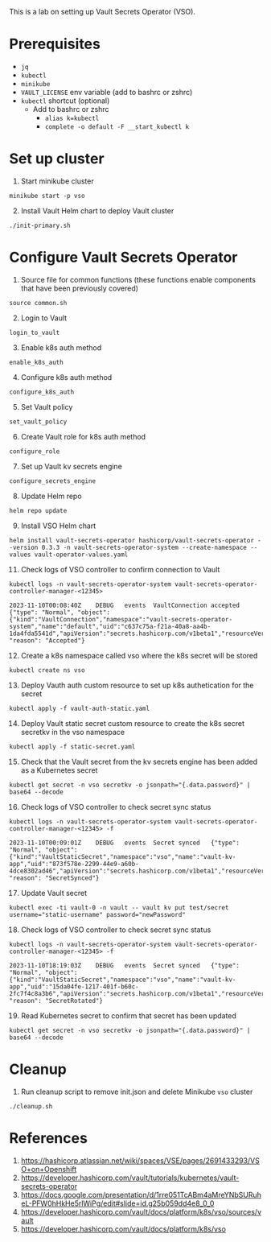 This is a lab on setting up Vault Secrets Operator (VSO).

# Prerequisites

* `jq`
* `kubectl`
* `minikube`
* `VAULT_LICENSE` env variable (add to bashrc or zshrc)
* `kubectl` shortcut (optional)
  * Add to bashrc or zshrc
    * `alias k=kubectl`
    * `complete -o default -F __start_kubectl k`

# Set up cluster

1. Start minikube cluster
```
minikube start -p vso
```
2. Install Vault Helm chart to deploy Vault cluster
```
./init-primary.sh
```

# Configure Vault Secrets Operator

1. Source file for common functions (these functions enable components that have been previously covered)
```
source common.sh
```
2. Login to Vault
```
login_to_vault
```
3. Enable k8s auth method
```
enable_k8s_auth
```
4. Configure k8s auth method 
```
configure_k8s_auth
```
5. Set Vault policy
```
set_vault_policy
```
6. Create Vault role for k8s auth method
```
configure_role
```
7. Set up Vault kv secrets engine
```
configure_secrets_engine
```
8. Update Helm repo
```
helm repo update
```
9. Install VSO Helm chart
```
helm install vault-secrets-operator hashicorp/vault-secrets-operator --version 0.3.3 -n vault-secrets-operator-system --create-namespace --values vault-operator-values.yaml
```
11. Check logs of VSO controller to confirm connection to Vault
```
kubectl logs -n vault-secrets-operator-system vault-secrets-operator-controller-manager-<12345>
```
```
2023-11-10T00:08:40Z	DEBUG	events	VaultConnection accepted	{"type": "Normal", "object": {"kind":"VaultConnection","namespace":"vault-secrets-operator-system","name":"default","uid":"c637c75a-f21a-40a8-aa4b-1da4fda5541d","apiVersion":"secrets.hashicorp.com/v1beta1","resourceVersion":"731"}, "reason": "Accepted"}
```
12. Create a k8s namespace called vso where the k8s secret will be stored 
```
kubectl create ns vso
```
13. Deploy Vauth auth custom resource to set up k8s authetication for the secret
```
kubectl apply -f vault-auth-static.yaml
```
14. Deploy Vault static secret custom resource to create the k8s secret secretkv in the vso namespace
```
kubectl apply -f static-secret.yaml
```
15.  Check that the Vault secret from the kv secrets engine has been added as a Kubernetes secret 
```
kubectl get secret -n vso secretkv -o jsonpath="{.data.password}" | base64 --decode
```
16.  Check logs of VSO controller to check secret sync status
```
kubectl logs -n vault-secrets-operator-system vault-secrets-operator-controller-manager-<12345> -f
```
```
2023-11-10T00:09:01Z	DEBUG	events	Secret synced	{"type": "Normal", "object": {"kind":"VaultStaticSecret","namespace":"vso","name":"vault-kv-app","uid":"873f578e-2299-44e9-a60b-4dce8302ad46","apiVersion":"secrets.hashicorp.com/v1beta1","resourceVersion":"774"}, "reason": "SecretSynced"}
```
17.  Update Vault secret 
```
kubectl exec -ti vault-0 -n vault -- vault kv put test/secret username="static-username" password="newPassword"
```
18. Check logs of VSO controller to check secret sync status
```
kubectl logs -n vault-secrets-operator-system vault-secrets-operator-controller-manager-<12345> -f
```
```
2023-11-10T18:19:03Z	DEBUG	events	Secret synced	{"type": "Normal", "object": {"kind":"VaultStaticSecret","namespace":"vso","name":"vault-kv-app","uid":"15da04fe-1217-401f-b60c-2fc7f4c8a3b6","apiVersion":"secrets.hashicorp.com/v1beta1","resourceVersion":"1664"}, "reason": "SecretRotated"}
```
19. Read Kubernetes secret to confirm that secret has been updated
```
kubectl get secret -n vso secretkv -o jsonpath="{.data.password}" | base64 --decode
```

# Cleanup

1. Run cleanup script to remove init.json and delete Minikube `vso` cluster 
```
./cleanup.sh
```

# References

1. https://hashicorp.atlassian.net/wiki/spaces/VSE/pages/2691433293/VSO+on+Openshift
2. https://developer.hashicorp.com/vault/tutorials/kubernetes/vault-secrets-operator
3. https://docs.google.com/presentation/d/1rre051TcABm4aMreYNbSURuheL-PFW0hHkHe5rlWiPg/edit#slide=id.g25b059dd4e8_0_0
4. https://developer.hashicorp.com/vault/docs/platform/k8s/vso/sources/vault
5. https://developer.hashicorp.com/vault/docs/platform/k8s/vso